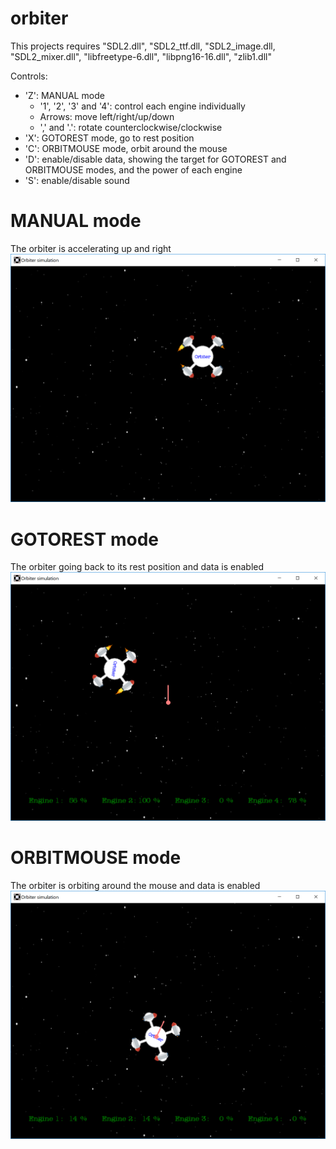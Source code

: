 # orbiter

This projects requires "SDL2.dll", "SDL2_ttf.dll, "SDL2_image.dll, "SDL2_mixer.dll", "libfreetype-6.dll", "libpng16-16.dll", "zlib1.dll"

Controls:
- 'Z': MANUAL mode
  - '1', '2', '3' and '4': control each engine individually
  - Arrows: move left/right/up/down
  - ',' and '.': rotate counterclockwise/clockwise
- 'X': GOTOREST mode, go to rest position
- 'C': ORBITMOUSE mode, orbit around the mouse
- 'D': enable/disable data, showing the target for GOTOREST and ORBITMOUSE modes, and the power of each engine
- 'S': enable/disable sound


# MANUAL mode
The orbiter is accelerating up and right
![MANUAL mode](https://github.com/SimoneDut/orbiter/blob/master/screenshots/MANUAL.png)

# GOTOREST mode
The orbiter going back to its rest position and data is enabled
![GOTOREST mode](https://github.com/SimoneDut/orbiter/blob/master/screenshots/GOTOREST.png)

# ORBITMOUSE mode
The orbiter is orbiting around the mouse and data is enabled
![ORBITMOUSE mode](https://github.com/SimoneDut/orbiter/blob/master/screenshots/ORBITMOUSE.png)
